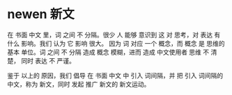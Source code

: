 # newen 新文
在  书面 中文 里，词 之间 不 分隔。很少 人 能够 意识到 这 对 思考，对 表达 有 什么 影响。我们 认为 它 影响 很大。  因为 词 对应 一个 概念，而 概念 是 思维的 基本 单位。词 之间 不 分隔 造成 概念 模糊，进而 造成 中文使用者 思维 不 清楚， 同时 表达 不 严谨。

鉴于 以上的 原因，我们 倡导 在 书面 中文 中 引入 词间隔，并 把 引入 词间隔的 中文，称为 新文，同时 发起 推广 新文的 新文运动。
